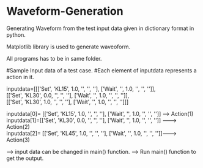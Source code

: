 # Waveform-Generation
Generating Waveform from the test input data given in dictionary format in python.

Matplotlib library is used to generate waveoform.

All programs has to be in same folder.

#Sample Input data of a test case. 
#Each element of inputdata represents a action in it.

inputdata=[[['Set', 'KL15', 1.0, '', '', ''], ['Wait', '', 1.0, '', '', '']], \
[['Set', 'KL30', 0.0, '', '', ''], ['Wait', '', 1.0, '', '', '']],\
[['Set', 'KL30', 1.0, '', '', ''], ['Wait', '', 1.0, '', '', '']]]

inputdata[0]= [['Set', 'KL15', 1.0, '', '', ''], ['Wait', '', 1.0, '', '', '']]  --> Action(1)\
inputdata[1]=[['Set', 'KL30', 0.0, '', '', ''], ['Wait', '', 1.0, '', '', '']] --->  Action(2)\
inputdata[2]= [['Set', 'KL45', 1.0, '', '', ''], ['Wait', '', 1.0, '', '', '']]--->  Action(3)

--> input data can be changed in main() function.
--> Run main() function to get the output.

